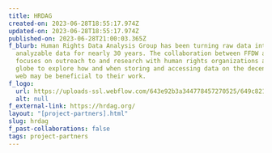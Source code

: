 ```yaml
---
title: HRDAG
created-on: 2023-06-28T18:55:17.974Z
updated-on: 2023-06-28T18:55:17.974Z
published-on: 2023-06-28T21:00:03.365Z
f_blurb: Human Rights Data Analysis Group has been turning raw data into
  analyzable data for nearly 30 years. The collaboration between FFDW and HRDAG
  focuses on outreach to and research with human rights organizations across the
  globe to explore how and when storing and accessing data on the decentralized
  web may be beneficial to their work.
f_logo:
  url: https://uploads-ssl.webflow.com/643e92b3a344778457270525/649c821496f3187328346917_image%20(2).png
  alt: null
f_external-link: https://hrdag.org/
layout: "[project-partners].html"
slug: hrdag
f_past-collaborations: false
tags: project-partners
---
```

